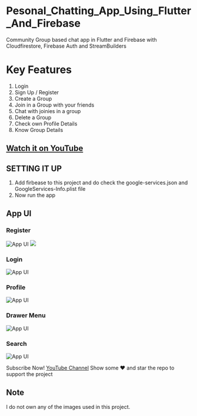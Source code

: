 # Pesonal_Chatting_App_Using_Flutter_And_Firebase
Community Group based chat app in Flutter and Firebase with Cloudfirestore, Firebase Auth and StreamBuilders

# Key Features
1. Login
2. Sign Up / Register
3. Create a Group
4. Join in a Group with your friends
5. Chat with joinies in a group
6. Delete a Group
7. Check own Profile Details
8. Know Group Details 

## [Watch it on YouTube](https://youtube.com/@TechyVishwajeet)
 
 ## SETTING IT UP
 1. Add firbease to this project and do check the google-services.json and GoogleServices-Info.plist file
 2. Now run the app
 
## App UI

### Register
![App UI](images/register.jpg) 
<img src="./images/register.jpg">
<br>
### Login
![App UI](images/login.jpg) <br>
### Profile
![App UI](images/profile.jpg) <br>
### Drawer Menu
![App UI](images/sidemenu.jpg) <br>
### Search
![App UI](images/search.jpg) <br>
 
Subscribe Now! <a href="https://youtube.com/@TechyVishwajeet">YouTube Channel</a>
Show some :heart: and star the repo to support the project
 

## Note
 I do not own any of the images used in this project.
